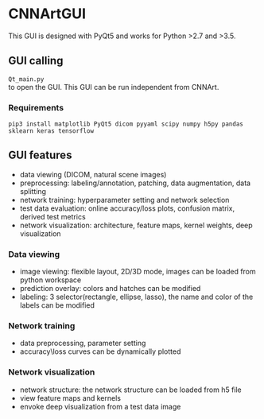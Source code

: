 # CNNArtGUI

This GUI is designed with PyQt5 and works for Python >2.7 and >3.5.

## GUI calling
`Qt_main.py`<br/>
to open the GUI. This GUI can be run independent from CNNArt.

### Requirements
`pip3 install matplotlib PyQt5 dicom pyyaml scipy numpy h5py pandas sklearn keras tensorflow`

## GUI features
- data viewing (DICOM, natural scene images)
- preprocessing: labeling/annotation, patching, data augmentation, data splitting
- network training: hyperparameter setting and network selection
- test data evaluation: online accuracy/loss plots, confusion matrix, derived test metrics
- network visualization: architecture, feature maps, kernel weights, deep visualization

### Data viewing
- image viewing: flexible layout, 2D/3D mode, images can be loaded from python workspace
- prediction overlay: colors and hatches can be modified
- labeling: 3 selector(rectangle, ellipse, lasso), the name and color of the labels can be modified

### Network training
- data preprocessing, parameter setting
- accuracy\loss curves can be dynamically plotted

### Network visualization 
- network structure: the network structure can be loaded from h5 file
- view feature maps and kernels
- envoke deep visualization from a test data image
